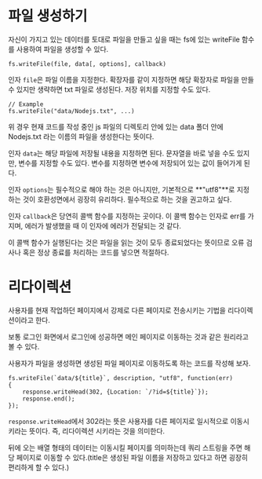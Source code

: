 # 파일 생성하기
  
자신이 가지고 있는 데이터를 토대로 파일을 만들고 싶을 때는 fs에 있는 writeFile 함수를 사용하여 파일을 생성할 수 있다.  
  
    fs.writeFile(file, data[, options], callback)
  
인자 `file`은 파일 이름을 지정한다. 확장자를 같이 지정하면 해당 확장자로 파일을 만들 수 있지만 생략하면 txt 파일로 생성된다. 저장 위치를 지정할 수도 있다.  
  
    // Example
    fs.writeFile("data/Nodejs.txt", ...)
  
위 경우 현재 코드를 작성 중인 js 파일의 디렉토리 안에 있는 data 폴더 안에 Nodejs.txt 라는 이름의 파일을 생성한다는 뜻이다.  
  
인자 `data`는 해당 파일에 저장될 내용을 지정하면 된다. 문자열을 바로 넣을 수도 있지만, 변수를 지정할 수도 있다. 변수를 지정하면 변수에 저장되어 있는 값이 들어가게 된다.  
  
인자 `options`는 필수적으로 해야 하는 것은 아니지만, 기본적으로 **"utf8"**로 지정하는 것이 호환성면에서 굉장히 유리하다. 필수적으로 하는 것을 권고하고 싶다.  
  
인자 `callback`은 당연히 콜백 함수를 지정하는 곳이다. 이 콜백 함수는 인자로 err를 가지며, 에러가 발생했을 때 이 인자에 에러가 전달되는 것 같다.  
  
이 콜백 함수가 실행된다는 것은 파일을 읽는 것이 모두 종료되었다는 뜻이므로 오류 검사나 혹은 정상 종료를 처리하는 코드를 넣으면 적절하다.  
  
# 리다이렉션
  
사용자를 현재 작업하던 페이지에서 강제로 다른 페이지로 전송시키는 기법을 리다이렉션이라고 한다.  
  
보통 로그인 화면에서 로그인에 성공하면 메인 페이지로 이동하는 것과 같은 원리라고 볼 수 있다.  
  
사용자가 파일을 생성하면 생성된 파일 페이지로 이동하도록 하는 코드를 작성해 보자.  
  
    fs.writeFile(`data/${title}`, description, "utf8", function(err)
    {
        response.writeHead(302, {Location: `/?id=${title}`});
        response.end();
    });
  
`response.writeHead`에서 302라는 뜻은 사용자를 다른 페이지로 일시적으로 이동시키라는 뜻이다. 즉, 리다이렉션 시키라는 것을 의미한다.  
  
뒤에 오는 배열 형태의 데이터는 이동시킬 페이지를 의미하는데 쿼리 스트링을 주면 해당 페이지로 이동할 수 있다.(title은 생성된 파일 이름을 저장하고 있다고 하면 굉장히 편리하게 할 수 있다.)